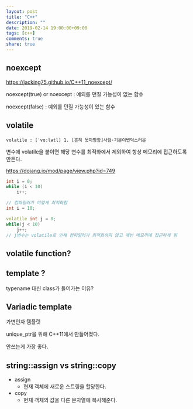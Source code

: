 ```yaml
---
layout: post
title: "C++"
description: ""
date: 2019-02-14 19:00:00+09:00
tags: [c++]
comments: true
share: true
---
```


## noexcept

https://jacking75.github.io/C++11_noexcept/

noexcept(true) or noexcept : 예외를 던질 가능성이 없는 함수

noexcept(false) : 예외를 던질 가능성이 있는 함수



## volatile

`volatile : [ˈvɑːlətl] 1. [흔히 못마땅함]사람·기분이변덕스러운`

변수에 volatile을 붙이면 해당 변수를 최적화에서 제외하여 항상 메모리에 접근하도록 만든다.

https://dojang.io/mod/page/view.php?id=749

```c++
int i = 0;
while (i < 10)
    i++;

// 컴파일러가 이렇게 최적화함
int i = 10;

volatile int j = 0;
while(j < 10)
    j++;
// j변수는 volatile로 인해 컴파일러가 최적화하지 않고 매번 메모리에 접근하게 됨
```



## volatile function?





## template <class t>?

typename 대신 class가 들어가는 이유?



## Variadic template

가변인자 템플릿

unique_ptr을 위해 C++11에서 만들어졌다.

안쓰는게 가장 좋다.



## string::assign vs string::copy

- assign
  - 현재 객체에 새로운 스트링을 할당한다.
- copy
  - 현재 객체의 값을 다른 문자열에 복사해준다.

